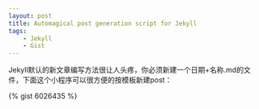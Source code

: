 ```yaml
---
layout: post
title: Automagical post generation script for Jekyll
tags:
    - Jekyll
    - Gist
---
```

Jekyll默认的新文章编写方法很让人头疼，你必须新建一个日期+名称.md的文件，下面这个小程序可以很方便的按模板新建post：

{% gist 6026435 %}
